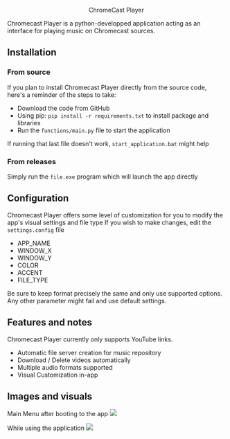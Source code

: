 <p align="center">
    ChromeCast Player
</p>

Chromecast Player is a python-developped application acting as an interface for playing music on Chromecast sources.

## Installation

### From source

If you plan to install Chromecast Player directly from the source code, here's a reminder of the steps to take:
 - Download the code from GitHub
 - Using pip: `pip install -r requirements.txt` to install package and libraries
 - Run the `functions/main.py` file to start the application
 
If running that last file doesn't work, `start_application.bat` might help

### From releases

Simply run the `file.exe` program which will launch the app directly

## Configuration

Chromecast Player offers some level of customization for you to modify the app's visual settings and file type
If you wish to make changes, edit the `settings.config` file

 - APP_NAME
 - WINDOW_X
 - WINDOW_Y
 - COLOR
 - ACCENT
 - FILE_TYPE

Be sure to keep format precisely the same and only use supported options. Any other parameter might fail and use default settings.

## Features and notes

Chromecast Player currently only supports YouTube links.

 - Automatic file server creation for music repository
 - Download / Delete videos automatically
 - Multiple audio formats supported
 - Visual Customization in-app

## Images and visuals

Main Menu after booting to the app
<img src="https://i.imgur.com/RiVdBAi.png">

While using the application
<img src="https://i.imgur.com/59Wfth2.png">

